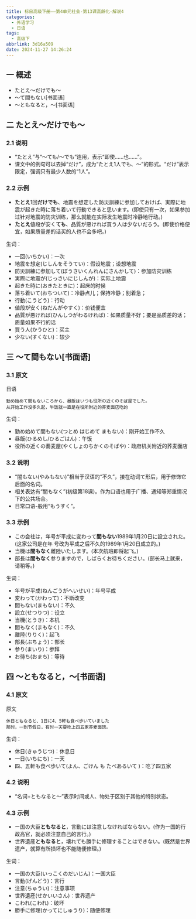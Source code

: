 ```yaml
---
title: 标日高级下册——第4单元社会-第13课高齢化-解说4
categories:
  - 外语学习
  - 日语
tags:
  - 高级下
abbrlink: 3d16a509
date: 2024-11-27 14:26:24
---
```

## 一 概述

* たとえ～だけでも～
* ～て間もない[书面语]
* ～ともなると，～[书面语]

<!--more-->

## 二  たとえ～だけでも～

### 2.1 说明

* “たとえ”与“～ても/～でも”连用，表示“即使……也……”。
* 课文中的例句可以去掉“だけ”，成为“たとえ1人でも、～”的形式。“だけ”表示限定，强调只有最少人数的“1人”。

### 2.2 示例

* **たとえ**1回**だけでも**、地震を想定した防災訓練に参加しておけば、実際に地震が起きた時に落ち着いて行動できると思います。(即使只有一次，如果参加过针对地震的防灾训练，那么就能在实际发生地震时冷静地行动。)
* **たとえ**値段が安く**ても**、品質が悪ければ買う人は少ないだろう。(即使价格便宜，如果质量差的话买的人也不会多吧。)

生词：

* 一回(いちかい)：一次
* 地震を想定(じしんをそうてい)：假设地震；设想地震
* 防災訓練に参加して(ぼうさいくんれんにさんかして)：参加防灾训练
* 実際に地震が(じっさいにじしんが)：实际上地震
* 起きた時に(おきたときに)：起床的时候
* 落ち着いて(おちついて)：冷静点儿；保持冷静；别着急；
* 行動(こうどう)：行动
* 値段が安く(ねだんがやすく)：价钱便宜
* 品質が悪ければ(ひんしつがわるければ)：如果质量不好；要是品质差的话；质量如果不行的话
* 買う人(かうひと)：买主
* 少ない(すくない)：较少

## 三 ～て間もない[书面语]

### 3.1 原文

日语

```
勤め始めて間もないころから、昼飯はいつも役所の近くのそば屋でした。
从开始工作没多久起，午饭就一直是在役所附近的荞麦面店吃的
```


生词：

* 勤め始めて間もない(つとめ はじめて まもない)：刚开始工作不久
* 昼飯(ひるめし/ひるごはん)：午饭
* 役所の近くの蕎麦屋(やくしょのちかくのそばや)：政府机关附近的荞麦面店

### 3.2 说明

* “闇もない(やみもない)”相当于汉语的“不久”，接在动词て形后，用于修饰它后面的名词。
* 相关表达有“闇もなく”(初级第18课)。作为口语也用于广播、通知等郑重情况下的公共场合。
* 日常口语-般用“もうすく”。

### 3.3 示例

* この会社は，年号が平成に変わって**間もない**1989年1月20日に設立された。(这家公司是在年
  号改为平成之后不久的1989年1月20日成立的。)
* 当機は**間もなく**離陸いたします。(本次航班即将起飞。)
* 部長は**間もなく**参りますので，しばらくお待ちください。(部长马上就来，请稍等。)

生词：

* 年号が平成(ねんごうがへいせい)：年号平成
* 変わって(かわって)：不断改变
* 間もない(まもない)：不久
* 設立(せつりつ)：设立
* 当機(とうき)：本机
* 間もなく(まもなく)：不久
* 離陸(りりく)：起飞
* 部長(ぶちょう)：部长
* 参り(まいり)：参拜
* お待ち(おまち)：等待

## 四 ～ともなると，～[书面语]

### 4.1 原文

原文

```
休日ともなると、1日に4、5軒も食べ歩いていました
那时，一到节假日，有时一天要吃上四五家荞麦面馆。
```

生词：

* 休日(きゅうじつ)：休息日
* 一日(いちにち)：一天
* 四、五軒も食べ歩いて(よん、ごけん も たべあるいて )：吃了四五家

### 4.2 说明

* “名词+ともなると～”表示时间或人、物处于区别于其他的特别状态。

### 4.3 示例

* ー国の大臣**ともなると**，言動には注意しなければならない。(作为一国的行政高官，就必须注意自己的言行。)
* 世界遺産**ともなると**，壊れても勝手に修理することはできない。(既然是世界遗产，就算有所损坏也不能随便修理。)

生词：

* 一国の大臣(いっこくのだいじん)：一国大臣
* 言動(げんどう)：言行
* 注意(ちゅうい)：注意事项
* 世界遺産(せかいいさん)：世界遗产
* こわれ(こわれ)：破坏
* 勝手に修理(かってにしゅうり)：随便修理

